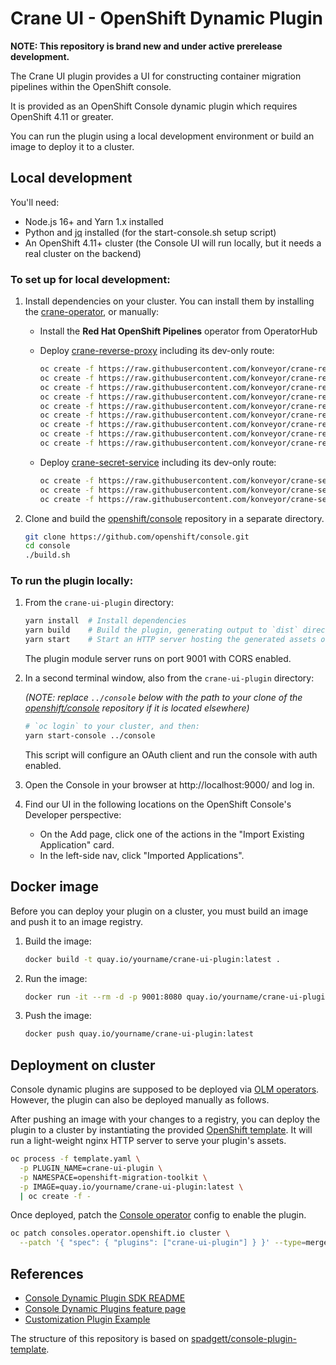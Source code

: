 # Crane UI - OpenShift Dynamic Plugin

**NOTE: This repository is brand new and under active prerelease development.**

The Crane UI plugin provides a UI for constructing container migration pipelines within the OpenShift console.

It is provided as an OpenShift Console dynamic plugin which requires OpenShift 4.11 or greater.

You can run the plugin using a local development environment or build an image to deploy it to a cluster.

## Local development

You'll need:

- Node.js 16+ and Yarn 1.x installed
- Python and [jq](https://stedolan.github.io/jq/download/) installed (for the start-console.sh setup script)
- An OpenShift 4.11+ cluster (the Console UI will run locally, but it needs a real cluster on the backend)

### To set up for local development:

1. Install dependencies on your cluster. You can install them by installing the [crane-operator](https://github.com/konveyor/crane-operator), or manually:

   - Install the **Red Hat OpenShift Pipelines** operator from OperatorHub
   - Deploy [crane-reverse-proxy](https://github.com/konveyor/crane-reverse-proxy) including its dev-only route:

     ```sh
     oc create -f https://raw.githubusercontent.com/konveyor/crane-reverse-proxy/main/config/dev/namespace.yaml
     oc create -f https://raw.githubusercontent.com/konveyor/crane-reverse-proxy/main/config/default/deployment.yaml
     oc create -f https://raw.githubusercontent.com/konveyor/crane-reverse-proxy/main/config/default/service.yaml
     oc create -f https://raw.githubusercontent.com/konveyor/crane-reverse-proxy/main/config/rbac/serviceAccount.yaml
     oc create -f https://raw.githubusercontent.com/konveyor/crane-reverse-proxy/main/config/rbac/role.yaml
     oc create -f https://raw.githubusercontent.com/konveyor/crane-reverse-proxy/main/config/rbac/clusterRole.yaml
     oc create -f https://raw.githubusercontent.com/konveyor/crane-reverse-proxy/main/config/rbac/roleBinding.yaml
     oc create -f https://raw.githubusercontent.com/konveyor/crane-reverse-proxy/main/config/rbac/clusterRoleBinding.yaml
     oc create -f https://raw.githubusercontent.com/konveyor/crane-reverse-proxy/main/config/dev/route.yaml
     ```

   - Deploy [crane-secret-service](https://github.com/konveyor/crane-secret-service) including its dev-only route:

     ```sh
     oc create -f https://raw.githubusercontent.com/konveyor/crane-secret-service/main/config/default/deployment.yaml
     oc create -f https://raw.githubusercontent.com/konveyor/crane-secret-service/main/config/default/service.yaml
     oc create -f https://raw.githubusercontent.com/konveyor/crane-secret-service/main/config/dev/route.yaml
     ```

2. Clone and build the [openshift/console](https://github.com/openshift/console) repository in a separate directory.

   ```sh
   git clone https://github.com/openshift/console.git
   cd console
   ./build.sh
   ```

### To run the plugin locally:

1. From the `crane-ui-plugin` directory:

   ```sh
   yarn install  # Install dependencies
   yarn build    # Build the plugin, generating output to `dist` directory
   yarn start    # Start an HTTP server hosting the generated assets on port 9001
   ```

   The plugin module server runs on port 9001 with CORS enabled.

2. In a second terminal window, also from the `crane-ui-plugin` directory:

   _(NOTE: replace `../console` below with the path to your clone of the [openshift/console](https://github.com/openshift/console) repository if it is located elsewhere)_

   ```sh
   # `oc login` to your cluster, and then:
   yarn start-console ../console
   ```

   This script will configure an OAuth client and run the console with auth enabled.

3. Open the Console in your browser at http://localhost:9000/ and log in.

4. Find our UI in the following locations on the OpenShift Console's Developer perspective:
   - On the Add page, click one of the actions in the "Import Existing Application" card.
   - In the left-side nav, click "Imported Applications".

## Docker image

Before you can deploy your plugin on a cluster, you must build an image and push it to an image registry.

1. Build the image:

   ```sh
   docker build -t quay.io/yourname/crane-ui-plugin:latest .
   ```

2. Run the image:

   ```sh
   docker run -it --rm -d -p 9001:8080 quay.io/yourname/crane-ui-plugin:latest
   ```

3. Push the image:

   ```sh
   docker push quay.io/yourname/crane-ui-plugin:latest
   ```

## Deployment on cluster

Console dynamic plugins are supposed to be deployed via [OLM operators](https://github.com/operator-framework).
However, the plugin can also be deployed manually as follows.

After pushing an image with your changes to a registry, you can deploy the
plugin to a cluster by instantiating the provided
[OpenShift template](template.yaml). It will run a light-weight nginx HTTP
server to serve your plugin's assets.

```sh
oc process -f template.yaml \
  -p PLUGIN_NAME=crane-ui-plugin \
  -p NAMESPACE=openshift-migration-toolkit \
  -p IMAGE=quay.io/yourname/crane-ui-plugin:latest \
  | oc create -f -
```

Once deployed, patch the
[Console operator](https://github.com/openshift/console-operator)
config to enable the plugin.

```sh
oc patch consoles.operator.openshift.io cluster \
  --patch '{ "spec": { "plugins": ["crane-ui-plugin"] } }' --type=merge
```

## References

- [Console Dynamic Plugin SDK README](https://github.com/openshift/console/tree/master/frontend/packages/console-dynamic-plugin-sdk)
- [Console Dynamic Plugins feature page](https://github.com/openshift/enhancements/blob/master/enhancements/console/dynamic-plugins.md)
- [Customization Plugin Example](https://github.com/spadgett/console-customization-plugin)

The structure of this repository is based on [spadgett/console-plugin-template](https://github.com/spadgett/console-plugin-template).
